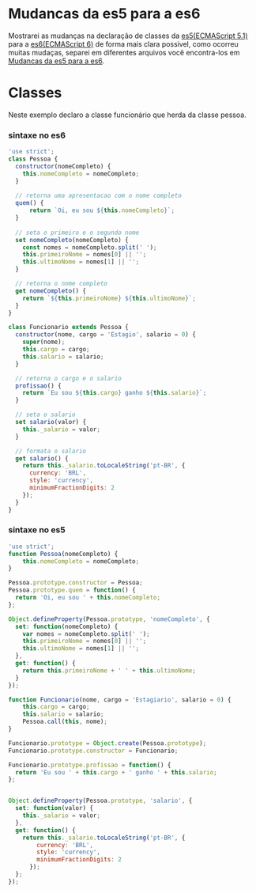 # Mudancas da es5 para a es6

Mostrarei as mudanças na declaração de classes da [es5(ECMAScript 5.1)](http://www.ecma-international.org/ecma-262/5.1/) para a [es6(ECMAScript 6)](http://www.ecma-international.org/ecma-262/6.0/) de forma mais clara possivel, como ocorreu muitas mudaças, separei em diferentes arquivos você encontra-los em [Mudancas da es5 para a es6](/javascript/mudancas-da-es5-para-a-es6/).

Classes
=

Neste exemplo declaro a classe funcionário que herda da classe pessoa.

### sintaxe no es6

```javascript
'use strict';
class Pessoa { 
  constructor(nomeCompleto) {
    this.nomeCompleto = nomeCompleto;
  }
	
  // retorna uma apresentacao com o nome completo
  quem() {
	  return `Oi, eu sou ${this.nomeCompleto}`;
  }
	
  // seta o primeiro e o segundo nome
  set nomeCompleto(nomeCompleto) {
    const nomes = nomeCompleto.split(' ');
    this.primeiroNome = nomes[0] || '';
    this.ultimoNome = nomes[1] || '';
  }

  // retorna o nome completo
  get nomeCompleto() {
    return `${this.primeiroNome} ${this.ultimoNome}`;
  }
}

class Funcionario extends Pessoa {
  constructor(nome, cargo = 'Estagio', salario = 0) {
    super(nome);
    this.cargo = cargo;
    this.salario = salario;
  }

  // retorna o cargo e o salario
  profissao() {
    return `Eu sou ${this.cargo} ganho ${this.salario}`;
  }

  // seta o salario
  set salario(valor) {
    this._salario = valor;
  }

  // formata o salario
  get salario() {
    return this._salario.toLocaleString('pt-BR', {
      currency: 'BRL',
      style: 'currency',
      minimumFractionDigits: 2
    });
  }
}
```

### sintaxe no es5

```javascript
'use strict';
function Pessoa(nomeCompleto) {
    this.nomeCompleto = nomeCompleto;
}

Pessoa.prototype.constructor = Pessoa;
Pessoa.prototype.quem = function() {
  return 'Oi, eu sou ' + this.nomeCompleto;
};

Object.defineProperty(Pessoa.prototype, 'nomeCompleto', {
  set: function(nomeCompleto) {
    var nomes = nomeCompleto.split(' ');
    this.primeiroNome = nomes[0] || '';
    this.ultimoNome = nomes[1] || '';
  },
  get: function() {
    return this.primeiroNome + ' ' + this.ultimoNome;
  }
});

function Funcionario(nome, cargo = 'Estagiario', salario = 0) {
    this.cargo = cargo;
    this.salario = salario;
    Pessoa.call(this, nome);
}

Funcionario.prototype = Object.create(Pessoa.prototype);
Funcionario.prototype.constructor = Funcionario;

Funcionario.prototype.profissao = function() {
  return 'Eu sou ' + this.cargo + ' ganho ' + this.salario;
};


Object.defineProperty(Pessoa.prototype, 'salario', {
  set: function(valor) {
    this._salario = valor;
  },
  get: function() {
    return this._salario.toLocaleString('pt-BR', {
        currency: 'BRL',
        style: 'currency',
        minimumFractionDigits: 2
      });
  };
});
```